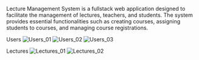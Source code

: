 Lecture Management System is a fullstack web application designed to facilitate the management of lectures, teachers, and students. The system provides essential functionalities such as creating courses, assigning students to courses, and managing course registrations.

Users
![Users_01](https://github.com/user-attachments/assets/07ff67e3-25ef-4f9c-9a53-c9cdd69b4051)
![Users_02](https://github.com/user-attachments/assets/253a9593-d9f3-4787-aa0c-dafb3d1c9001)
![Users_03](https://github.com/user-attachments/assets/35bfd560-ce30-4139-a231-725f0e1a352f)

Lectures
![Lectures_01](https://github.com/user-attachments/assets/c4adcb8a-5d5a-4380-93c4-6a1cf8f38f23)
![Lectures_02](https://github.com/user-attachments/assets/8edb5203-82b5-4e45-b87c-82833462decc)
